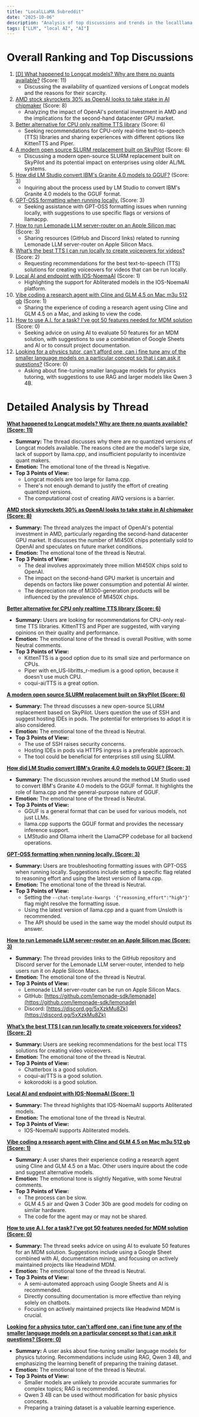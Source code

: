 ```yaml
---
title: "LocalLLaMA Subreddit"
date: "2025-10-06"
description: "Analysis of top discussions and trends in the localllama subreddit"
tags: ["LLM", "local AI", "AI"]
---
```


# Overall Ranking and Top Discussions
1.  [[D] What happened to Longcat models? Why are there no quants available?](https://huggingface.co/meituan-longcat/LongCat-Flash-Chat) (Score: 11)
    *   Discussing the availability of quantized versions of Longcat models and the reasons for their scarcity.
2.  [AMD stock skyrockets 30% as OpenAI looks to take stake in AI chipmaker](https://www.cnbc.com/2025/10/06/openai-amd-chip-deal-ai.html) (Score: 8)
    *   Analyzing the impact of OpenAI's potential investment in AMD and the implications for the second-hand datacenter GPU market.
3.  [Better alternative for CPU only realtime TTS library](https://www.reddit.com/r/LocalLLaMA/comments/1nzpq7c/better_alternative_for_cpu_only_realtime_tts/) (Score: 6)
    *   Seeking recommendations for CPU-only real-time text-to-speech (TTS) libraries and sharing experiences with different options like KittenTTS and Piper.
4.  [A modern open source SLURM replacement built on SkyPilot](https://www.reddit.com/r/LocalLLaMA/comments/1nzrj5z/a_modern_open_source_slurm_replacement_built_on/) (Score: 6)
    *   Discussing a modern open-source SLURM replacement built on SkyPilot and its potential impact on enterprises using older AL/ML systems.
5.  [How did LM Studio convert IBM's Granite 4.0 models to GGUF?](https://www.reddit.com/r/LocalLLaMA/comments/1nzpjz8/how_did_lm_studio_convert_ibms_granite_40_models/) (Score: 3)
    *   Inquiring about the process used by LM Studio to convert IBM's Granite 4.0 models to the GGUF format.
6.  [GPT-OSS formatting when running locally.](https://www.reddit.com/r/LocalLLaMA/comments/1nzsfea/gptoss_formatting_when_running_locally/) (Score: 3)
    *   Seeking assistance with GPT-OSS formatting issues when running locally, with suggestions to use specific flags or versions of llamacpp.
7.  [How to run Lemonade LLM server-router on an Apple Silicon mac](https://i.redd.it/tu9s23nv2jtf1.png) (Score: 3)
    *   Sharing resources (GitHub and Discord links) related to running Lemonade LLM server-router on Apple Silicon Macs.
8.  [What’s the best TTS I can run locally to create voiceovers for videos?](https://www.reddit.com/r/LocalLLaMA/comments/1nzqxon/whats_the_best_tts_i_can_run_locally_to_create/) (Score: 2)
    *   Requesting recommendations for the best text-to-speech (TTS) solutions for creating voiceovers for videos that can be run locally.
9.  [Local AI and endpoint with IOS-NoemaAI](https://www.reddit.com/r/LocalLLaMA/comments/1nzqcdd/local_ai_and_endpoint_with_iosnoemaai/) (Score: 1)
    *   Highlighting the support for Abliterated models in the IOS-NoemaAI platform.
10. [Vibe coding a research agent with Cline and GLM 4.5 on Mac m3u 512 gb](https://www.reddit.com/r/LocalLLaMA/comments/1nzr6bt/vibe_coding_a_research_agent_with_cline_and_glm/) (Score: 1)
    *   Sharing the experience of coding a research agent using Cline and GLM 4.5 on a Mac, and asking to view the code.
11. [How to use A.I. for a task? I've got 50 features needed for MDM solution](https://www.reddit.com/r/LocalLLaMA/comments/1nzq5u0/how_to_use_ai_for_a_task_ive_got_50_features/) (Score: 0)
    *   Seeking advice on using AI to evaluate 50 features for an MDM solution, with suggestions to use a combination of Google Sheets and AI or to consult project documentation.
12. [Looking for a physics tutor, can't afford one, can i fine tune any of the smaller language models on a particular concept so that i can ask it questions?](https://www.reddit.com/r/LocalLLaMA/comments/1nzra6e/looking_for_a_physics_tutor_cant_afford_one_can_i/) (Score: 0)
    *   Asking about fine-tuning smaller language models for physics tutoring, with suggestions to use RAG and larger models like Qwen 3 4B.

# Detailed Analysis by Thread
**[What happened to Longcat models? Why are there no quants available? (Score: 11)](https://huggingface.co/meituan-longcat/LongCat-Flash-Chat)**
*   **Summary:** The thread discusses why there are no quantized versions of Longcat models available. The reasons cited are the model's large size, lack of support by llama.cpp, and insufficient popularity to incentivize quant makers.
*   **Emotion:** The emotional tone of the thread is Negative.
*   **Top 3 Points of View:**
    *   Longcat models are too large for llama.cpp.
    *   There's not enough demand to justify the effort of creating quantized versions.
    *   The computational cost of creating AWQ versions is a barrier.

**[AMD stock skyrockets 30% as OpenAI looks to take stake in AI chipmaker (Score: 8)](https://www.cnbc.com/2025/10/06/openai-amd-chip-deal-ai.html)**
*   **Summary:** The thread analyzes the impact of OpenAI's potential investment in AMD, particularly regarding the second-hand datacenter GPU market. It discusses the number of MI450X chips potentially sold to OpenAI and speculates on future market conditions.
*   **Emotion:** The emotional tone of the thread is Neutral.
*   **Top 3 Points of View:**
    *   The deal involves approximately three million MI450X chips sold to OpenAI.
    *   The impact on the second-hand GPU market is uncertain and depends on factors like power consumption and potential AI winter.
    *   The depreciation rate of MI300-generation products will be influenced by the prevalence of MI450X chips.

**[Better alternative for CPU only realtime TTS library (Score: 6)](https://www.reddit.com/r/LocalLLaMA/comments/1nzpq7c/better_alternative_for_cpu_only_realtime_tts/)**
*   **Summary:** Users are looking for recommendations for CPU-only real-time TTS libraries. KittenTTS and Piper are suggested, with varying opinions on their quality and performance.
*   **Emotion:** The emotional tone of the thread is overall Positive, with some Neutral comments.
*   **Top 3 Points of View:**
    *   KittenTTS is a good option due to its small size and performance on CPUs.
    *   Piper with en_US-libritts_r-medium is a good option, because it doesn't use much CPU.
    *   coqui-ai/TTS is a great option.

**[A modern open source SLURM replacement built on SkyPilot (Score: 6)](https://www.reddit.com/r/LocalLLaMA/comments/1nzrj5z/a_modern_open_source_slurm_replacement_built_on/)**
*   **Summary:** The thread discusses a new open-source SLURM replacement based on SkyPilot. Users question the use of SSH and suggest hosting IDEs in pods. The potential for enterprises to adopt it is also considered.
*   **Emotion:** The emotional tone of the thread is Neutral.
*   **Top 3 Points of View:**
    *   The use of SSH raises security concerns.
    *   Hosting IDEs in pods via HTTPS ingress is a preferable approach.
    *   The tool could be beneficial for enterprises still using SLURM.

**[How did LM Studio convert IBM's Granite 4.0 models to GGUF? (Score: 3)](https://www.reddit.com/r/LocalLLaMA/comments/1nzpjz8/how_did_lm_studio_convert_ibms_granite_40_models/)**
*   **Summary:** The discussion revolves around the method LM Studio used to convert IBM's Granite 4.0 models to the GGUF format. It highlights the role of llama.cpp and the general-purpose nature of GGUF.
*   **Emotion:** The emotional tone of the thread is Neutral.
*   **Top 3 Points of View:**
    *   GGUF is a general format that can be used for various models, not just LLMs.
    *   llama.cpp supports the GGUF format and provides the necessary inference support.
    *   LMStudio and Ollama inherit the LlamaCPP codebase for all backend operations.

**[GPT-OSS formatting when running locally. (Score: 3)](https://www.reddit.com/r/LocalLLaMA/comments/1nzsfea/gptoss_formatting_when_running_locally/)**
*   **Summary:** Users are troubleshooting formatting issues with GPT-OSS when running locally. Suggestions include setting a specific flag related to reasoning effort and using the latest version of llama.cpp.
*   **Emotion:** The emotional tone of the thread is Neutral.
*   **Top 3 Points of View:**
    *   Setting the `--chat-template-kwargs '{"reasoning_effort":"high"}'` flag might resolve the formatting issue.
    *   Using the latest version of llama.cpp and a quant from Unsloth is recommended.
    *   The API should be used in the same way the model should output its answer.

**[How to run Lemonade LLM server-router on an Apple Silicon mac (Score: 3)](https://i.redd.it/tu9s23nv2jtf1.png)**
*   **Summary:** The thread provides links to the GitHub repository and Discord server for the Lemonade LLM server-router, intended to help users run it on Apple Silicon Macs.
*   **Emotion:** The emotional tone of the thread is Neutral.
*   **Top 3 Points of View:**
    *   Lemonade LLM server-router can be run on Apple Silicon Macs.
    *   GitHub: [https://github.com/lemonade-sdk/lemonade](https://github.com/lemonade-sdk/lemonade)
    *   Discord: [https://discord.gg/5xXzkMu8Zk](https://discord.gg/5xXzkMu8Zk)

**[What’s the best TTS I can run locally to create voiceovers for videos? (Score: 2)](https://www.reddit.com/r/LocalLLaMA/comments/1nzqxon/whats_the_best_tts_i_can_run_locally_to_create/)**
*   **Summary:** Users are seeking recommendations for the best local TTS solutions for creating video voiceovers.
*   **Emotion:** The emotional tone of the thread is Neutral.
*   **Top 3 Points of View:**
    *   Chatterbox is a good solution.
    *   coqui-ai/TTS is a good solution.
    *   kokorodoki is a good solution.

**[Local AI and endpoint with IOS-NoemaAI (Score: 1)](https://www.reddit.com/r/LocalLLaMA/comments/1nzqcdd/local_ai_and_endpoint_with_iosnoemaai/)**
*   **Summary:** The thread highlights that IOS-NoemaAI supports Abliterated models.
*   **Emotion:** The emotional tone of the thread is Neutral.
*   **Top 3 Points of View:**
    *   IOS-NoemaAI supports Abliterated models.

**[Vibe coding a research agent with Cline and GLM 4.5 on Mac m3u 512 gb (Score: 1)](https://www.reddit.com/r/LocalLLaMA/comments/1nzr6bt/vibe_coding_a_research_agent_with_cline_and_glm/)**
*   **Summary:** A user shares their experience coding a research agent using Cline and GLM 4.5 on a Mac. Other users inquire about the code and suggest alternative models.
*   **Emotion:** The emotional tone is slightly Negative, with some Neutral comments.
*   **Top 3 Points of View:**
    *   The process can be slow.
    *   GLM 4.5 air and Qwen 3 Coder 30b are good models for coding on similar hardware.
    *   The code for the agent may or may not be shared.

**[How to use A.I. for a task? I've got 50 features needed for MDM solution (Score: 0)](https://www.reddit.com/r/LocalLLaMA/comments/1nzq5u0/how_to_use_ai_for_a_task_ive_got_50_features/)**
*   **Summary:** The thread seeks advice on using AI to evaluate 50 features for an MDM solution. Suggestions include using a Google Sheet combined with AI, documentation mining, and focusing on actively maintained projects like Headwind MDM.
*   **Emotion:** The emotional tone of the thread is Neutral.
*   **Top 3 Points of View:**
    *   A semi-automated approach using Google Sheets and AI is recommended.
    *   Directly consulting documentation is more effective than relying solely on chatbots.
    *   Focusing on actively maintained projects like Headwind MDM is crucial.

**[Looking for a physics tutor, can't afford one, can i fine tune any of the smaller language models on a particular concept so that i can ask it questions? (Score: 0)](https://www.reddit.com/r/LocalLLaMA/comments/1nzra6e/looking_for_a_physics_tutor_cant_afford_one_can_i/)**
*   **Summary:** A user asks about fine-tuning smaller language models for physics tutoring. Recommendations include using RAG, Qwen 3 4B, and emphasizing the learning benefit of preparing the training dataset.
*   **Emotion:** The emotional tone of the thread is Neutral.
*   **Top 3 Points of View:**
    *   Smaller models are unlikely to provide accurate summaries for complex topics; RAG is recommended.
    *   Qwen 3 4B can be used without modification for basic physics concepts.
    *   Preparing a training dataset is a valuable learning experience.
